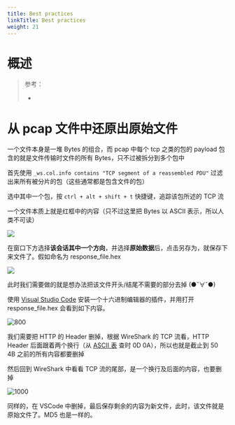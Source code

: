 ```yaml
---
title: Best practices
linkTitle: Best practices
weight: 21
---
```


# 概述

> 参考：
>
> -

# 从 pcap 文件中还原出原始文件

一个文件本身是一堆 Bytes 的组合，而 pcap 中每个 tcp 之类的包的 payload 包含的就是文件传输时文件的所有 Bytes，只不过被拆分到多个包中

首先使用 `_ws.col.info contains "TCP segment of a reassembled PDU"` 过滤出来所有被分片的包（这些通常都是包含文件的包）

选中其中一个包，按 `ctrl + alt + shift + t` 快捷键，追踪该包所述的 TCP 流

一个文件本质上就是红框中的内容（只不过这里把 Bytes 以 ASCII 表示，所以人类不可读）

![](https://notes-learning.oss-cn-beijing.aliyuncs.com/wireshark/best_practices/restore_files_tcp_stream_head.png)

在窗口下方选择**该会话其中一个方向**，并选择**原始数据**后，点击另存为，就保存下来文件了。假如命名为 response_file.hex

![](https://notes-learning.oss-cn-beijing.aliyuncs.com/wireshark/best_practices/restore_files_2.png)

此时我们需要做的就是想办法把该文件开头/结尾不需要的部分去掉 (●ˇ∀ˇ●)

使用 [Visual Studio Code](/docs/2.编程/Programming%20environment/IDE/Visual%20Studio%20Code/Visual%20Studio%20Code.md) 安装一个十六进制编辑器的插件，并用打开 response_file.hex 会看到如下内容。

![800](https://notes-learning.oss-cn-beijing.aliyuncs.com/wireshark/best_practices/restore_files_response_file_hex_1.png)

我们需要把 HTTP 的 Header 删掉，根据 WireShark 的 TCP 流看，HTTP Header 后面跟着两个换行（从 [ASCII 表](/docs/8.通用技术/编码与解码/字符的编码与解码/ASCII%20表.md) 查时 0D 0A），所以也就是截止到 50 4B 之前的所有内容都要删掉

然后回到 WireShark 中看看 TCP 流的尾部，是一个换行及后面的内容，也要删掉

![1000](https://notes-learning.oss-cn-beijing.aliyuncs.com/wireshark/best_practices/restore_files_4.png)

同样的，在 VSCode 中删掉，最后保存剩余的内容为新文件，此时，该文件就是原始文件了。MD5 也是一样的。

